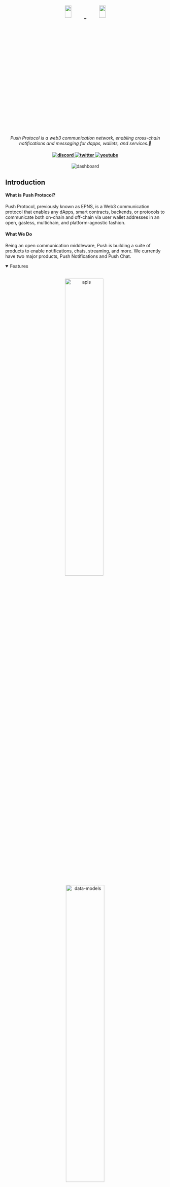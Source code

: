 <h1 align="center">
    <a href="https://push.org/#gh-light-mode-only">
    <img width='20%' height='10%' src="https://res.cloudinary.com/drdjegqln/image/upload/v1686227557/Push-Logo-Standard-Dark_xap7z5.png">
    </a>
    <a href="https://push.org/#gh-dark-mode-only">
    <img width='20%' height='10%' src="https://res.cloudinary.com/drdjegqln/image/upload/v1686227558/Push-Logo-Standard-White_dlvapc.png">
    </a>
</h1>

<p align="center">
  <i align="center">Push Protocol is a web3 communication network, enabling cross-chain notifications and messaging for dapps, wallets, and services.🚀</i>
</p>

<h4 align="center">

  <a href="https://discord.com/invite/pushprotocol">
    <img src="https://img.shields.io/badge/discord-7289da.svg?style=flat-square" alt="discord">
  </a>
  <a href="https://twitter.com/pushprotocol">
    <img src="https://img.shields.io/badge/twitter-18a1d6.svg?style=flat-square" alt="twitter">
  </a>
  <a href="https://www.youtube.com/@pushprotocol">
    <img src="https://img.shields.io/badge/youtube-d95652.svg?style=flat-square&" alt="youtube">
  </a>
</h4>

<p align="center">
    <img src="https://res.cloudinary.com/drdjegqln/image/upload/v1686230764/1500x500_bhmpkc.jpg" alt="dashboard"/>
</p>

## Introduction

#### What is Push Protocol?

Push Protocol, previously known as EPNS, is a Web3 communication protocol that enables any dApps, smart contracts, backends, or protocols to communicate both on-chain and off-chain via user wallet addresses in an open, gasless, multichain, and platform-agnostic fashion.

#### What We Do

Being an open communication middleware, Push is building a suite of products to enable notifications, chats, streaming, and more. We currently have two major products, Push Notifications and Push Chat.

<details open>
<summary>
 Features
</summary>
  <br>
  
  <p align="center">
    <img width="49%" src="https://res.cloudinary.com/drdjegqln/image/upload/v1686231190/push-notifications_tkjhss.png" alt="apis"/>
&nbsp;
    <img width="49%" src="https://res.cloudinary.com/drdjegqln/image/upload/v1686231185/W2W_20Chat_eurjgu.png" alt="data-models"/>
</p>

<p align="center">
    <img width="49%" src="https://res.cloudinary.com/drdjegqln/image/upload/v1686231164/Untitled-2_fedru3.png" alt="own-your-code"/>
&nbsp;
    <img width="49%" src="https://res.cloudinary.com/drdjegqln/image/upload/v1686231177/Untitled_vhvrfc.png" alt="customize-code"/>
</p>
   
  <p align="center">
    <img width="49%" src="https://res.cloudinary.com/drdjegqln/image/upload/v1686231162/1_LbhU9-qGnE8QPxWBQgNqQQ_xzkmpp.webp" alt="own-your-code"/>
&nbsp;
 
</p>
</details>

<br>
<br>

## PUSH-SDK

#### Push SDK provides an abstraction layer to integrate Push protocol features with your Frontend as well as Backend

PUSH SDK is a Javascript based Monorepo of packages that helps developers to

- build PUSH features into their DApps
  - Notifications
  - Chat
  - Group Chat
  - Push NFT Chat
  - Video Calls
- get access to PUSH Push Nodes APIs
- render PUSH Notifications UI

without having to write a lot of boilerplate code. All the heavy lifting is done by the SDK, so that you the developer can focus on building features and bootstrap a DApp with PUSH features in no time!

The SDK provides a suite of solutions for different problems. It is written in Typescript and supports React, React Native, Plain JS, Node JS based platforms. (We are adding support for more!)

_It is also built on top of standard Web3 packages like `ethers`, `@web3-react`_

## Development

### Packages available

Click on the packages to view more details.

- [@pushprotocol/restapi](./packages/restapi/README.md)
- [@pushprotocol/uiweb](./packages/uiweb/README.md)
- [@pushprotocol/socket](./packages/socket/README.md)
- [@pushprotocol/uiembed](./packages/uiembed/README.md)
- [@pushprotocol/reactnative](./packages/reactnative/README.md)

<details >
<summary>
Sample Usage
</summary>

_How to use a package from the SDK?_

Let's take `@pushprotocol/restapi` as an example.

Open a teminal and enter

```bash
mkdir sdk-quickstart
cd sdk-quickstart

# at sdk-quickstart, hit enter for all if no change from default intended
yarn init

# or NPM
npm init
```

If you want to use ES6 Modules syntax then inside `package.json` set “type” to “module”.

```bash
# install the sdk "restapi" package & its peer dependencies in your app
yarn add @pushprotocol/restapi ethers

# or NPM
npm install @pushprotocol/restapi ethers
```

```bash
touch main.js
```

For _CommonJS_ Syntax

```typescript
// import in main.js
const PushAPI = require('@pushprotocol/restapi');
```

**OR**

For _ES6 modules_ Syntax

```typescript
// import in main.js
import * as PushAPI from '@pushprotocol/restapi';
```

```typescript
// use a feature from restapi package,
// here "getFeeds" gets all the notifications for the user address provided
const main = async () => {
  const notifications = await PushAPI.user.getFeeds({
    user: 'eip155:11155111:0xD8634C39BBFd4033c0d3289C4515275102423681', // user address in CAIP
    env: 'staging',
  });

  // log the notifications
  console.log('notifications: \n\n', notifications);
};

main();
```

Then to run this code open terminal and type

```bash
node main
```

</details>
<br>

## Resources

- **[Website](https://push.org)** To checkout our Product.
- **[Docs](https://docs.push.org/developers/)** For comprehensive documentation.
- **[Blog](https://medium.com/push-protocol)** To learn more about our partners, new launches, etc.
- **[Discord](https://discord.com/invite/pushprotocol)** for support and discussions with the community and the team.
- **[GitHub](https://github.com/ethereum-push-notification-service)** for source code, project board, issues, and pull requests.
- **[Twitter](https://twitter.com/pushprotocol)** for the latest updates on the product and published blogs.

## Contributing

Push Protocol is an open source Project. We firmly believe in a completely transparent development process and value any contributions. We would love to have you as a member of the community, whether you are assisting us in bug fixes, suggesting new features, enhancing our documentation, or simply spreading the word.

- Bug Report: Please create a bug report if you encounter any errors or problems while utilising the Push Protocol.
- Feature Request: Please submit a feature request if you have an idea or discover a capability that would make development simpler and more reliable.
- Documentation Request: If you're reading the Push documentation and believe that we're missing something, please create a docs request.

Read how you can contribute <a href="https://github.com/ethereum-push-notification-service/push-sdk/blob/main/CONTRIBUTING.md">HERE</a>

Not sure where to start? Join our discord and we will help you get started!

<a href="https://discord.com/invite/pushprotocol" title="Join Our Community"><img src="https://www.freepnglogos.com/uploads/discord-logo-png/playerunknown-battlegrounds-bgparty-15.png" width="200" alt="Discord" /></a>

## License

Check out our License <a href='https://github.com/ethereum-push-notification-service/push-sdk/blob/main/license-v1.md'>HERE </a>
